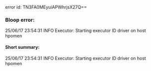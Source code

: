 error id: TN3FA0MEyuiAPWhrjsX27Q==
### Bloop error:

25/06/17 23:54:31 INFO Executor: Starting executor ID driver on host hpomen
#### Short summary: 

25/06/17 23:54:31 INFO Executor: Starting executor ID driver on host hpomen